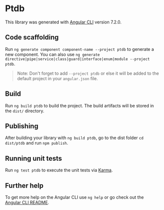 # Ptdb

This library was generated with [Angular CLI](https://github.com/angular/angular-cli) version 7.2.0.

## Code scaffolding

Run `ng generate component component-name --project ptdb` to generate a new component. You can also use `ng generate directive|pipe|service|class|guard|interface|enum|module --project ptdb`.
> Note: Don't forget to add `--project ptdb` or else it will be added to the default project in your `angular.json` file. 

## Build

Run `ng build ptdb` to build the project. The build artifacts will be stored in the `dist/` directory.

## Publishing

After building your library with `ng build ptdb`, go to the dist folder `cd dist/ptdb` and run `npm publish`.

## Running unit tests

Run `ng test ptdb` to execute the unit tests via [Karma](https://karma-runner.github.io).

## Further help

To get more help on the Angular CLI use `ng help` or go check out the [Angular CLI README](https://github.com/angular/angular-cli/blob/master/README.md).
